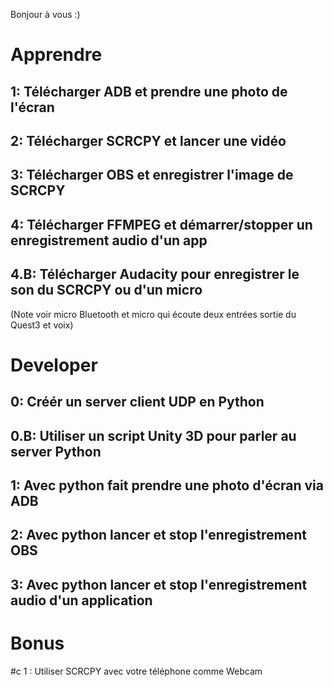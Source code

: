 Bonjour à vous :)


# Apprendre

## 1: Télécharger ADB et prendre une photo de l'écran

## 2: Télécharger SCRCPY et lancer une vidéo

## 3: Télécharger OBS et enregistrer l'image de SCRCPY

## 4: Télécharger FFMPEG et démarrer/stopper un enregistrement audio d'un app

## 4.B: Télécharger Audacity pour enregistrer le son du SCRCPY ou d'un micro 

(Note voir micro Bluetooth et micro qui écoute deux entrées sortie du Quest3 et voix)


# Developer

## 0: Créér un server client UDP en Python 

## 0.B: Utiliser un script Unity 3D pour parler au server Python 

## 1: Avec python fait prendre une photo d'écran via ADB

## 2: Avec python lancer et stop l'enregistrement OBS

## 3: Avec python lancer et stop l'enregistrement audio d'un application



# Bonus 

#c 1 : Utiliser SCRCPY avec votre téléphone comme Webcam



